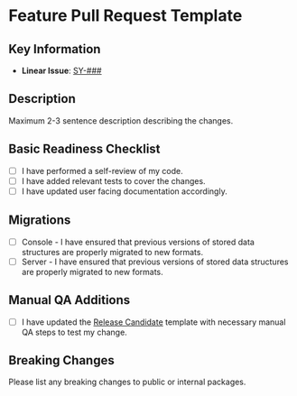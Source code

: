 # Feature Pull Request Template

## Key Information

- **Linear Issue**: [SY-###]()

## Description

Maximum 2-3 sentence description describing the changes.

## Basic Readiness Checklist

- [ ] I have performed a self-review of my code.
- [ ] I have added relevant tests to cover the changes.
- [ ] I have updated user facing documentation accordingly.

## Migrations

- [ ] Console - I have ensured that previous versions of stored data structures are 
properly migrated to new formats.
- [ ] Server - I have ensured that previous versions of stored data structures are 
properly migrated to new formats.

## Manual QA Additions

- [ ] I have updated the [Release Candidate](/.github/PULL_REQUEST_TEMPLATE/rc.md) template
with necessary manual QA steps to test my change.

## Breaking Changes

Please list any breaking changes to public or internal packages.

